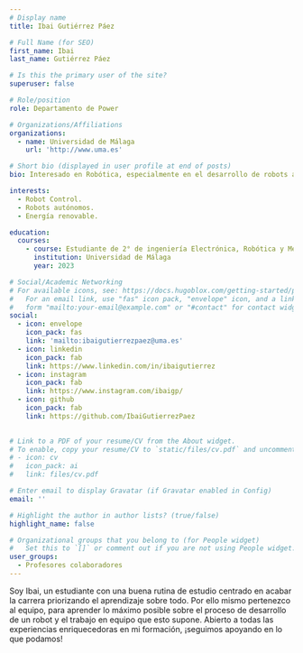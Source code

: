```yaml
---
# Display name
title: Ibai Gutiérrez Páez

# Full Name (for SEO)
first_name: Ibai
last_name: Gutiérrez Páez

# Is this the primary user of the site?
superuser: false

# Role/position
role: Departamento de Power

# Organizations/Affiliations
organizations:
  - name: Universidad de Málaga
    url: 'http://www.uma.es'

# Short bio (displayed in user profile at end of posts)
bio: Interesado en Robótica, especialmente en el desarrollo de robots autónomos.

interests:
  - Robot Control.
  - Robots autónomos.
  - Energía renovable.

education:
  courses:
    - course: Estudiante de 2° de ingeniería Electrónica, Robótica y Mecatrónica
      institution: Universidad de Málaga
      year: 2023

# Social/Academic Networking
# For available icons, see: https://docs.hugoblox.com/getting-started/page-builder/#icons
#   For an email link, use "fas" icon pack, "envelope" icon, and a link in the
#   form "mailto:your-email@example.com" or "#contact" for contact widget.
social:
  - icon: envelope
    icon_pack: fas
    link: 'mailto:ibaigutierrezpaez@uma.es'
  - icon: linkedin
    icon_pack: fab
    link: https://www.linkedin.com/in/ibaigutierrez
  - icon: instagram
    icon_pack: fab
    link: https://www.instagram.com/ibaigp/
  - icon: github
    icon_pack: fab
    link: https://github.com/IbaiGutierrezPaez

    
# Link to a PDF of your resume/CV from the About widget.
# To enable, copy your resume/CV to `static/files/cv.pdf` and uncomment the lines below.
# - icon: cv
#   icon_pack: ai
#   link: files/cv.pdf

# Enter email to display Gravatar (if Gravatar enabled in Config)
email: ''

# Highlight the author in author lists? (true/false)
highlight_name: false

# Organizational groups that you belong to (for People widget)
#   Set this to `[]` or comment out if you are not using People widget.
user_groups:
  - Profesores colaboradores
---
```




Soy Ibai, un estudiante con una buena rutina de estudio centrado en acabar la carrera priorizando el aprendizaje sobre todo. Por ello mismo pertenezco al equipo, para aprender lo máximo posible sobre el proceso de desarrollo de un robot y el trabajo en equipo que esto supone. Abierto a todas las experiencias enriquecedoras en mi formación, ¡seguimos apoyando en lo que podamos!
